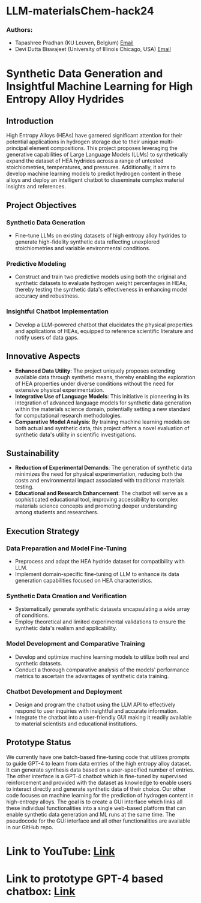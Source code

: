 # LLM-materialsChem-hack24

### Authors:
- Tapashree Pradhan (KU Leuven, Belgium) [Email](tapashree.pradhan@student.kuleuven.be)
- Devi Dutta Biswajeet (University of Illinois Chicago, USA) [Email](dbiswa4@uic.edu)

# Synthetic Data Generation and Insightful Machine Learning for High Entropy Alloy Hydrides

## Introduction
High Entropy Alloys (HEAs) have garnered significant attention for their potential applications in hydrogen storage due to their unique multi-principal element compositions. This project proposes leveraging the generative capabilities of Large Language Models (LLMs) to synthetically expand the dataset of HEA hydrides across a range of untested stoichiometries, temperatures, and pressures. Additionally, it aims to develop machine learning models to predict hydrogen content in these alloys and deploy an intelligent chatbot to disseminate complex material insights and references.

## Project Objectives

### Synthetic Data Generation
- Fine-tune LLMs on existing datasets of high entropy alloy hydrides to generate high-fidelity synthetic data reflecting unexplored stoichiometries and variable environmental conditions.

### Predictive Modeling
- Construct and train two predictive models using both the original and synthetic datasets to evaluate hydrogen weight percentages in HEAs, thereby testing the synthetic data's effectiveness in enhancing model accuracy and robustness.

### Insightful Chatbot Implementation
- Develop a LLM-powered chatbot that elucidates the physical properties and applications of HEAs, equipped to reference scientific literature and notify users of data gaps.

## Innovative Aspects

- **Enhanced Data Utility**: The project uniquely proposes extending available data through synthetic means, thereby enabling the exploration of HEA properties under diverse conditions without the need for extensive physical experimentation.
- **Integrative Use of Language Models**: This initiative is pioneering in its integration of advanced language models for synthetic data generation within the materials science domain, potentially setting a new standard for computational research methodologies.
- **Comparative Model Analysis**: By training machine learning models on both actual and synthetic data, this project offers a novel evaluation of synthetic data's utility in scientific investigations.

## Sustainability

- **Reduction of Experimental Demands**: The generation of synthetic data minimizes the need for physical experimentation, reducing both the costs and environmental impact associated with traditional materials testing.
- **Educational and Research Enhancement**: The chatbot will serve as a sophisticated educational tool, improving accessibility to complex materials science concepts and promoting deeper understanding among students and researchers.

## Execution Strategy

### Data Preparation and Model Fine-Tuning
- Preprocess and adapt the HEA hydride dataset for compatibility with LLM.
- Implement domain-specific fine-tuning of LLM to enhance its data generation capabilities focused on HEA characteristics.

### Synthetic Data Creation and Verification
- Systematically generate synthetic datasets encapsulating a wide array of conditions.
- Employ theoretical and limited experimental validations to ensure the synthetic data's realism and applicability.

### Model Development and Comparative Training
- Develop and optimize machine learning models to utilize both real and synthetic datasets.
- Conduct a thorough comparative analysis of the models' performance metrics to ascertain the advantages of synthetic data training.

### Chatbot Development and Deployment
- Design and program the chatbot using the LLM API to effectively respond to user inquiries with insightful and accurate information.
- Integrate the chatbot into a user-friendly GUI making it readily available to material scientists and educational institutions.

## Prototype Status
We currently have one batch-based fine-tuning code that utilizes prompts to guide GPT-4 to learn from data entries of the high entropy alloy dataset. It can generate synthesis data based on a user-specified number of entries. The other interface is a GPT-4 chatbot which is fine-tuned by supervised reinforcement and provided with the dataset as knowledge to enable users to interact directly and generate synthetic data of their choice. Our other code focuses on machine learning for the prediction of hydrogen content in high-entropy alloys. The goal is to create a GUI interface which links all these individual functionalities into a single web-based platform that can enable synthetic data generation and ML runs at the same time. The pseudocode for the GUI interface and all other functionalities are available in our GitHub repo.

# Link to YouTube: [Link](https://www.youtube.com/watch?v=QrDf6nPrdsI)

# Link to prototype GPT-4 based chatbox: [Link](https://chatgpt.com/g/g-Qhsefy8rQ-alloy-insight-guide)
